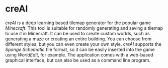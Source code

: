 # creAI
*creAI* is a deep learning based tilemap generator for the popular game *Minecraft*. This tool is suitable for randomly generating and saving a tilemap to use it in Minecraft. It can be used to create custom worlds, such as generating a maze or creating an entire building. You can choose from different styles, but you can even create your own style. *creAI* supports the *Sponge Schematic* file format, so it can be easily inserted into the game using *WorldEdit*, for example. The application comes with a web-based graphical interface, but can also be used as a command line program.
